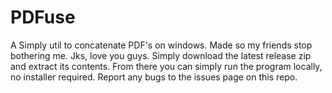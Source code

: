 # PDFuse
 A Simply util to concatenate PDF's on windows. Made so my friends stop bothering me. Jks, love you guys.  Simply download the latest release zip and extract its contents. From there you can simply run the program locally, no installer required. Report any bugs to the issues page on this repo.
